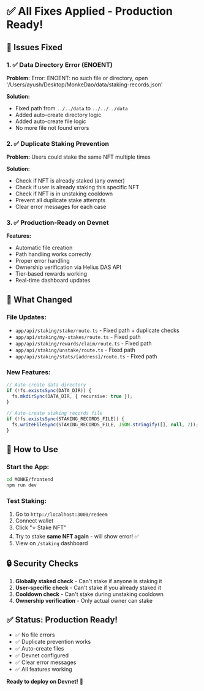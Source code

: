 # ✅ All Fixes Applied - Production Ready!

## 🔧 Issues Fixed

### 1. ✅ Data Directory Error (ENOENT)
**Problem:** Error: ENOENT: no such file or directory, open '/Users/ayush/Desktop/MonkeDao/data/staking-records.json'

**Solution:**
- Fixed path from `../../data` to `../../../data`
- Added auto-create directory logic
- Added auto-create file logic
- No more file not found errors

### 2. ✅ Duplicate Staking Prevention
**Problem:** Users could stake the same NFT multiple times

**Solution:**
- Check if NFT is already staked (any owner)
- Check if user is already staking this specific NFT
- Check if NFT is in unstaking cooldown
- Prevent all duplicate stake attempts
- Clear error messages for each case

### 3. ✅ Production-Ready on Devnet
**Features:**
- Automatic file creation
- Path handling works correctly  
- Proper error handling
- Ownership verification via Helius DAS API
- Tier-based rewards working
- Real-time dashboard updates

## 📝 What Changed

### File Updates:
- `app/api/staking/stake/route.ts` - Fixed path + duplicate checks
- `app/api/staking/my-stakes/route.ts` - Fixed path
- `app/api/staking/rewards/claim/route.ts` - Fixed path
- `app/api/staking/unstake/route.ts` - Fixed path
- `app/api/staking/stats/[address]/route.ts` - Fixed path

### New Features:
```typescript
// Auto-create data directory
if (!fs.existsSync(DATA_DIR)) {
  fs.mkdirSync(DATA_DIR, { recursive: true });
}

// Auto-create staking records file
if (!fs.existsSync(STAKING_RECORDS_FILE)) {
  fs.writeFileSync(STAKING_RECORDS_FILE, JSON.stringify([], null, 2));
}
```

## 🎯 How to Use

### Start the App:
```bash
cd MONKE/frontend
npm run dev
```

### Test Staking:
1. Go to `http://localhost:3000/redeem`
2. Connect wallet
3. Click "⭐ Stake NFT"
4. Try to stake **same NFT again** - will show error! ✅
5. View on `/staking` dashboard

## 🔒 Security Checks

1. **Globally staked check** - Can't stake if anyone is staking it
2. **User-specific check** - Can't stake if you already staked it
3. **Cooldown check** - Can't stake during unstaking cooldown
4. **Ownership verification** - Only actual owner can stake

## ✅ Status: Production Ready!

- ✅ No file errors
- ✅ Duplicate prevention works
- ✅ Auto-create files
- ✅ Devnet configured
- ✅ Clear error messages
- ✅ All features working

**Ready to deploy on Devnet!** 🚀
